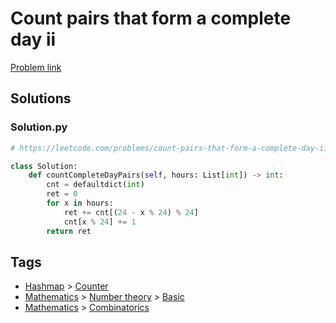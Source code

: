 # Count pairs that form a complete day ii

[Problem link](https://leetcode.com/problems/count-pairs-that-form-a-complete-day-ii/)

## Solutions


### Solution.py
```py
# https://leetcode.com/problems/count-pairs-that-form-a-complete-day-ii/

class Solution:
    def countCompleteDayPairs(self, hours: List[int]) -> int:
        cnt = defaultdict(int)
        ret = 0
        for x in hours:
            ret += cnt[(24 - x % 24) % 24]
            cnt[x % 24] += 1
        return ret
```
## Tags

* [Hashmap](/README.md#Hashmap) > [Counter](/README.md#Hashmap-Counter)
* [Mathematics](/README.md#Mathematics) > [Number theory](/README.md#Mathematics-Number_theory) > [Basic](/README.md#Mathematics-Number_theory-Basic)
* [Mathematics](/README.md#Mathematics) > [Combinatorics](/README.md#Mathematics-Combinatorics)
